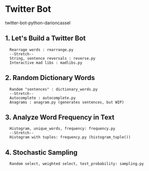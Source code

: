 # Twitter Bot
twitter-bot-python-darioncassel

## 1. Let's Build a Twitter Bot
      Rearrage words : rearrange.py
      --Stretch--
      String, sentence reversals : reverse.py
      Interactive mad libs : madlibs.py

## 2. Random Dictionary Words
      Random "sentences" : dictionary_words.py
      --Stretch--
      Autocomplete : autocomplete.py
      Anagrams : anagram.py (generates sentences, but WIP)

## 3. Analyze Word Frequency in Text
      Histogram, unique_words, frequency: frequency.py
      --Stretch--
      Histogram with tuples: frequency.py (histogram_tuple())

## 4. Stochastic Sampling
      Random select, weighted select, test_probability: sampling.py
